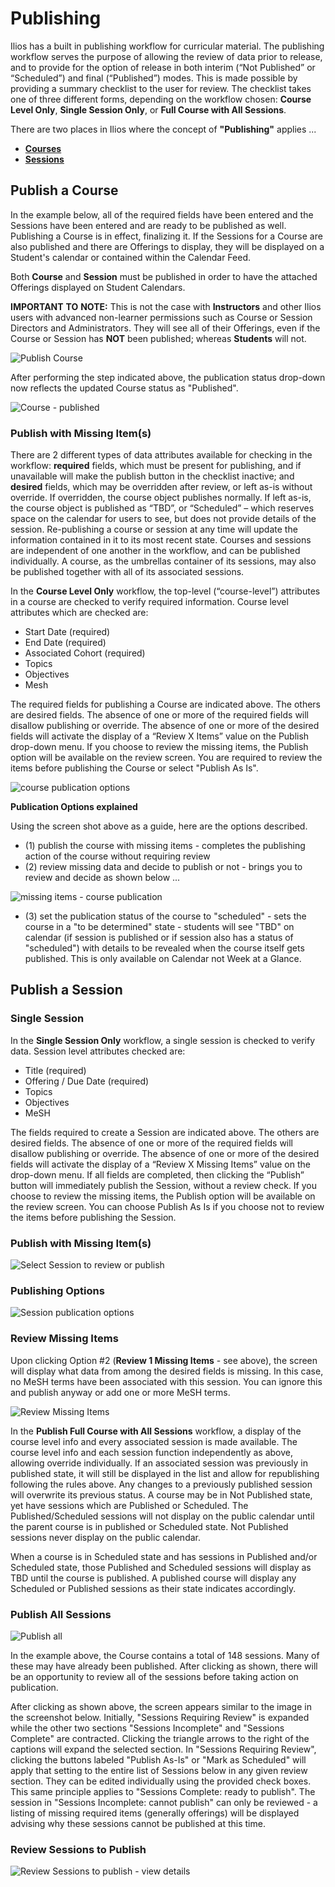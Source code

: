 # Publishing

Ilios has a built in publishing workflow for curricular material. The publishing workflow serves the purpose of allowing the review of data prior to release, and to provide for the option of release in both interim (“Not Published” or “Scheduled”) and final (“Published”) modes. This is made possible by providing a summary checklist to the user for review. The checklist takes one of three different forms, depending on the workflow chosen: **Course Level Only**, **Single Session Only**, or **Full Course with All Sessions**.

There are two places in Ilios where the concept of **"Publishing"** applies ...

* [**Courses**](https://iliosproject.gitbook.io/ilios-user-guide/courses-and-sessions/courses)
* [**Sessions**](https://iliosproject.gitbook.io/ilios-user-guide/courses-and-sessions/sessions)

## Publish a Course

In the example below, all of the required fields have been entered and the Sessions have been entered and are ready to be published as well. Publishing a Course is in effect, finalizing it. If the Sessions for a Course are also published and there are Offerings to display, they will be displayed on a Student's calendar or contained within the Calendar Feed.

Both **Course** and **Session** must be published in order to have the attached Offerings displayed on Student Calendars.

**IMPORTANT** **TO** **NOTE:** This is not the case with **Instructors** and other Ilios users with advanced non-learner permissions such as Course or Session Directors and Administrators. They will see all of their Offerings, even if the Course or Session has **NOT** been published; whereas **Students** will not.

![Publish Course](../images/publishing/publish_course.png)

After performing the step indicated above, the publication status drop-down now reflects the updated Course status as "Published".

![Course - published](../images/publishing/course_published.png)

### Publish with Missing Item(s)

There are 2 different types of data attributes available for checking in the workflow: **required** fields, which must be present for publishing, and if unavailable will make the publish button in the checklist inactive; and **desired** fields, which may be overridden after review, or left as-is without override. If overridden, the course object publishes normally. If left as-is, the course object is published as “TBD”, or “Scheduled” – which reserves space on the calendar for users to see, but does not provide details of the session. Re-publishing a course or session at any time will update the information contained in it to its most recent state. Courses and sessions are independent of one another in the workflow, and can be published individually. A course, as the umbrellas container of its sessions, may also be published together with all of its associated sessions.

In the **Course Level Only** workflow, the top-level (“course-level”) attributes in a course are checked to verify required information. Course level attributes which are checked are:

* Start Date (required)
* End Date (required)
* Associated Cohort (required)
* Topics
* Objectives
* Mesh

The required fields for publishing a Course are indicated above. The others are desired fields. The absence of one or more of the required fields will disallow publishing or override. The absence of one or more of the desired fields will activate the display of a “Review X Items” value on the Publish drop-down menu. If you choose to review the missing items, the Publish option will be available on the review screen. You are required to review the items before publishing the Course or select "Publish As Is".

![course publication options](../images/publishing/course_publication_options.png)

**Publication Options explained**

Using the screen shot above as a guide, here are the options described.

* (1) publish the course with missing items - completes the publishing action of the course without requiring review
* (2) review missing data and decide to publish or not - brings you to review and decide as shown below ...

![missing items - course publication](../images/publishing/review_missing_crs_pub_data.png)

* (3) set the publication status of the course to "scheduled" - sets the course in a "to be determined" state - students will see "TBD" on calendar (if session is published or if session also has a status of "scheduled") with details to be revealed when the course itself gets published. This is only available on Calendar not Week at a Glance.

## Publish a Session

### Single Session

In the **Single Session Only** workflow, a single session is checked to verify data. Session level attributes checked are:

* Title (required)
* Offering / Due Date (required)
* Topics
* Objectives
* MeSH

The fields required to create a Session are indicated above. The others are desired fields. The absence of one or more of the required fields will disallow publishing or override. The absence of one or more of the desired fields will activate the display of a “Review X Missing Items” value on the drop-down menu. If all fields are completed, then clicking the “Publish” button will immediately publish the Session, without a review check. If you choose to review the missing items, the Publish option will be available on the review screen. You can choose Publish As Is if you choose not to review the items before publishing the Session.

### Publish with Missing Item(s)

![Select Session to review or publish](../images/publishing/select_session_with_missing.png)

### Publishing Options

![Session publication options](../images/publishing/publishing_options.png)

### Review Missing Items

Upon clicking Option #2 (**Review 1 Missing Items** - see above), the screen will display what data from among the desired fields is missing. In this case, no MeSH terms have been associated with this session. You can ignore this and publish anyway or add one or more MeSH terms.

![Review Missing Items](../images/publishing/missing_MeSH.png)

In the **Publish Full Course with All Sessions** workflow, a display of the course level info and every associated session is made available. The course level info and each session function independently as above, allowing override individually. If an associated session was previously in published state, it will still be displayed in the list and allow for republishing following the rules above. Any changes to a previously published session will overwrite its previous status. A course may be in Not Published state, yet have sessions which are Published or Scheduled. The Published/Scheduled sessions will not display on the public calendar until the parent course is in published or Scheduled state. Not Published sessions never display on the public calendar.

When a course is in Scheduled state and has sessions in Published and/or Scheduled state, those Published and Scheduled sessions will display as TBD until the course is published. A published course will display any Scheduled or Published sessions as their state indicates accordingly.

### Publish All Sessions

![Publish all](../images/publishing/publish_all.png)

In the example above, the Course contains a total of 148 sessions. Many of these may have already been published. After clicking as shown, there will be an opportunity to review all of the sessions before taking action on publication.

After clicking as shown above, the screen appears similar to the image in the screenshot below. Initially, "Sessions Requiring Review" is expanded while the other two sections "Sessions Incomplete" and "Sessions Complete" are contracted. Clicking the triangle arrows to the right of the captions will expand the selected section. In "Sessions Requiring Review", clicking the buttons labeled "Publish As-Is" or "Mark as Scheduled" will apply that setting to the entire list of Sessions below in any given review section. They can be edited individually using the provided check boxes. This same principle applies to "Sessions Complete: ready to publish". The session in "Sessions Incomplete: cannot publish" can only be reviewed - a listing of missing required items (generally offerings) will be displayed advising why these sessions cannot be published at this time.

### Review Sessions to Publish

![Review Sessions to publish - view details](../images/publishing/publish_all_options.png)